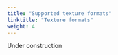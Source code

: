 ```yaml
---
title: "Supported texture formats"
linktitle: "Texture formats"
weight: 4
---
```


Under construction

